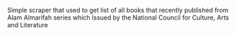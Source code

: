 Simple scraper that used to get list of all books that recently published from Alam Almarifah series which 
Issued by the National Council for Culture, Arts and Literature